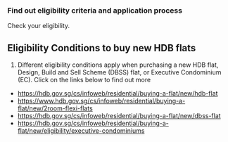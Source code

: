 ### Find out eligibility criteria and application process 
Check your eligibility. 

## Eligibility Conditions to buy new HDB flats
1. Different eligibility conditions apply when purchasing a new HDB flat, Design, Build and Sell Scheme (DBSS) flat, or Executive Condominium (EC). Click on the links below to find out more
- https://hdb.gov.sg/cs/infoweb/residential/buying-a-flat/new/hdb-flat
- https://www.hdb.gov.sg/cs/infoweb/residential/buying-a-flat/new/2room-flexi-flats
- https://hdb.gov.sg/cs/infoweb/residential/buying-a-flat/new/dbss-flat
- https://hdb.gov.sg/cs/infoweb/residential/buying-a-flat/new/eligibility/executive-condominiums
